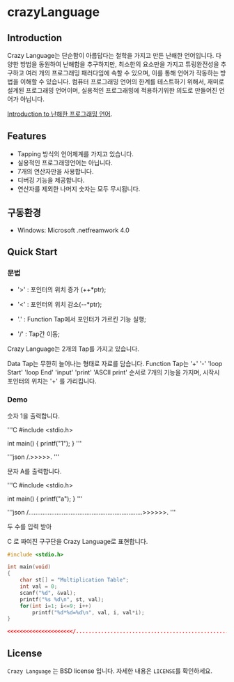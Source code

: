 crazyLanguage
=============

## Introduction

Crazy Language는 단순함이 아름답다는 철학을 가지고 만든 난해한 언어입니다.
다양한 방법을 동원하여 난해함을 추구하지만, 최소한의 요소만을 가지고 튜링완전성을 추구하고 여러 개의 프로그래밍 패러다임에 속할 수 있으며, 이를 통해 언어가 작동하는 방법을 이해할 수 있습니다.
컴퓨터 프로그래밍 언어의 한계를 테스트하기 위해서, 재미로 설계된 프로그래밍 언어이며, 실용적인 프로그래밍에 적용하기위한 의도로 만들어진 언어가 아닙니다.

[Introduction to 난해한 프로그래밍 언어](http://ko.wikipedia.org/wiki/%EB%82%9C%ED%95%B4%ED%95%9C_%ED%94%84%EB%A1%9C%EA%B7%B8%EB%9E%98%EB%B0%8D_%EC%96%B8%EC%96%B4).

## Features

* Tapping 방식의 언어체계를 가지고 있습니다.
* 실용적인 프로그래밍언어는 아닙니다.
* 7개의 연산자만을 사용합니다.
* 디버깅 기능을 제공합니다.
* 연산자를 제외한 나머지 숫자는 모두 무시됩니다.

## 구동환경

* Windows: Microsoft .netfreamwork 4.0

## Quick Start

### 문법

* '>' : 포인터의 위치 증가 (++*ptr);

* '<' : 포인터의 위치 감소(--*ptr);

* '.' : Function Tap에서 포인터가 가르킨 기능 실행;

* '/' : Tap간 이동;

Crazy Language는 2개의 Tap를 가지고 있습니다. 

Data Tap는 무한히 늘어나는 형태로 자료를 담습니다.
Function Tap는 '+' '-' 'loop Start' 'loop End' 'input' 'print' 'ASCII print' 순서로 7개의 기능을 가지며, 시작시 포인터의 위치는 '+' 를 가리킵니다.

### Demo

숫자 1을 출력합니다.


'''C
#include <stdio.h>

int main()
{
   printf("1");
}
'''

'''json
/.>>>>>.
'''

문자 A를 출력합니다.

'''C
#include <stdio.h>

int main()
{
   printf("a");
}
'''

'''json
/.................................................................>>>>>>.
'''

두 수를 입력 받아 

C 로 짜여진 구구단을 Crazy Language로 표현합니다.


```C
#include <stdio.h>

int main(void)
{
    char st[] = "Multiplication Table";
    int val = 0;
    scanf("%d", &val);
    printf("%s %d\n", st, val);
    for(int i=1; i<=9; i++)
        printf("%d*%d=%d\n", val, i, val*i);
}
```

```json
<<<<<<<<<<<<<<<<<<<<</............................................................................./>/...................................................................................................................../>/............................................................................................................/>/..................................................................................................................../>/........................................................................................................./>/................................................................................................................/>/............................................................................................................/>/........................................................................................................./>/.................................................................................................../>/................................................................................................./>/..................................................................................................................../>/........................................................................................................./>/.............................................................................................................../>/............................................................................................................../>/................................/>/..................................................................................../>/................................................................................................./>/................................................................................................../>/............................................................................................................/>/...................................................................................................../>/................................/>/............./>/............................................................./>/./>/........................................../>>>>>>>>>>>/<<<./<<<<<<<<<<<<<<<<<<<<<<<<<<<<<<<<<<</>>./>/./>/./>/./>/./>/./>/./>/./>/./>/./>/./>/./>/./>/./>/./>/./>/./>/./>/./>/./>/./>>>>>>>>>>>>>>>/<./<<<<<<<<<<<<<</>./>>>>>>>>>>>>>>/<<<<.<.</</./</./</./</./</./</./</./</./</./</./>>>>>>>>>>/>>>.>>/<<<<<<<<<</./</>./</<./</>./>>>>>>>>>>>>/<./<<<<<<<<<<<<</>./>>>>>>>>>>>>>/<<<<.<./</<./>/>>>./</>>/<<<<<<<</./</>./</>.<<./</>./>>>>>>>>>>>/<./<<<<<<<<<<<</>./>>>>>>>>>>>>/<<<<.<./</<./>/>>>./</>>/<<<<<<</./</>./</>.<<./</>./>>>>>>>>>>/<./<<<<<<<<<<</>./>>>>>>>>>>>/<<<<.<./</<./>/>>>./</>>/<<<<<</./</>./</>.<<./</>./>>>>>>>>>/<./<<<<<<<<<</>./>>>>>>>>>>/<<<<.<./</<./>/>>>./</>>/<<<<</./</>./</>.<<./</>./>>>>>>>>/<./<<<<<<<<</>./>>>>>>>>>/<<<<.<./</<./>/>>>./</>>/<<<</./</>./</>.<<./</>./>>>>>>>/<./<<<<<<<</>./>>>>>>>>/<<<<.<./</<./>/>>>./</>>/<<</./</>./</>.<<./</>./>>>>>>/<./<<<<<<</>./>>>>>>>/<<<<.<./</<./>/>>>./</>>/<</./</>./</>.<<./</>./>>>>>/<./<<<<<</>./>>>>>>/<<<<.<./</<./>/>>>./</>>/</./</>./</>.<<./</>./>>>>/<./<<<<</>./>>>>>/
```

## License

`Crazy Language` 는 BSD license 입니다. 자세한 내용은 `LICENSE`를 확인하세요.
